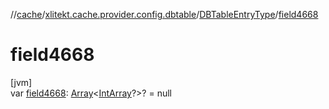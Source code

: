 //[cache](../../../index.md)/[xlitekt.cache.provider.config.dbtable](../index.md)/[DBTableEntryType](index.md)/[field4668](field4668.md)

# field4668

[jvm]\
var [field4668](field4668.md): [Array](https://kotlinlang.org/api/latest/jvm/stdlib/kotlin/-array/index.html)&lt;[IntArray](https://kotlinlang.org/api/latest/jvm/stdlib/kotlin/-int-array/index.html)?&gt;? = null
